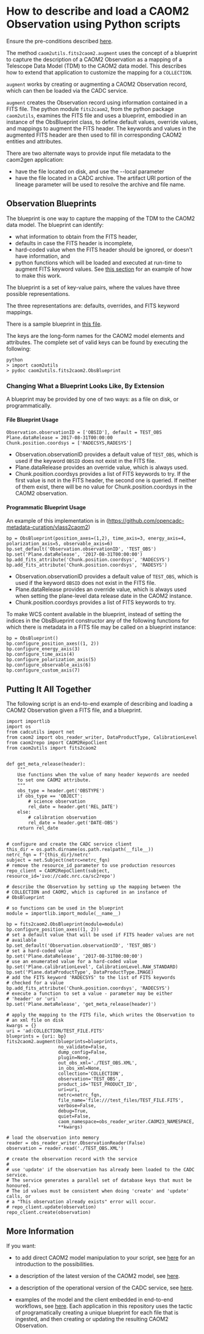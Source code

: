 # How to describe and load a CAOM2 Observation using Python scripts

Ensure the pre-conditions described [here](../README.md).

The method `caom2utils.fits2caom2.augment` uses the concept of a blueprint to capture the description of a CAOM2 Observation as a 
mapping of a Telescope Data Model (TDM) to the CAOM2 data model. This describes how to extend that application to customize the mapping for a `COLLECTION`.

`augment` works by creating or augmenting a CAOM2 Observation record, which can then be loaded via the CADC service.

`augment` creates the Observation record using information contained in a FITS file. The python module `fits2caom2`, from the python package `caom2utils`,
examines the FITS file and uses a blueprint, embodied in an instance of the ObsBlueprint class, to define default values, override values, and mappings to augment the FITS header. The keywords and values in the augmented FITS header are then used to fill in corresponding CAOM2 entities and attributes.

There are two alternate ways to provide input file metadata to the caom2gen application:
* have the file located on disk, and use the --local parameter
* have the file located in a CADC archive. The artifact URI portion of the lineage parameter will be used to resolve the archive and file name.

## Observation Blueprints

The blueprint is one way to capture the mapping of the TDM to the CAOM2 data model. The blueprint can identify:
* what information to obtain from the FITS header, 
* defaults in case the FITS header is incomplete,
* hard-coded value when the FITS header should be ignored, or doesn't have information, and
* python functions which will be loaded and executed at run-time to augment FITS keyword values. See [this section](https://github.com/SharonGoliath/caom2tools/blob/s2505/doc/user/script_description.md#putting-it-all-together) for an example of how to make this work.

The blueprint is a set of key-value pairs, where the values have three possible representations.

The three representations are: defaults, overrides, and FITS keyword mappings.

There is a sample blueprint in [this file](https://github.com/opencadc-metadata-curation/collection2caom2/blob/master/test_obs.blueprint).

The keys are the long-form names for the CAOM2 model elements and attributes. The complete set of valid keys can be found by executing the following:

    python
    > import caom2utils
    > pydoc caom2utils.fits2caom2.ObsBlueprint

### Changing What a Blueprint Looks Like, By Extension

A blueprint may be provided by one of two ways: as a file on disk, or programmatically.

#### File Blueprint Usage

    Observation.observationID = ['OBSID'], default = TEST_OBS
    Plane.dataRelease = 2017-08-31T00:00:00
    Chunk.position.coordsys = ['RADECSYS,RADESYS']

   * Observation.observationID provides a default value of `TEST_OBS`, which is used if the keyword `OBSID` does not exist in the FITS file.
   * Plane.dataRelease provides an override value, which is always used.
   * Chunk.position.coordsys provides a list of FITS keywords to try. If the first value is not in the FITS header, the second one is queried. If neither of them exist, there will be no value for Chunk.position.coordsys in the CAOM2 observation.

#### Programmatic Blueprint Usage 

An example of this implementation is in (https://github.com/opencadc-metadata-curation/vlass2caom2)

    bp = ObsBlueprint(position_axes=(1,2), time_axis=3, energy_axis=4, polarization_axis=5, observable_axis=6)
    bp.set_default('Observation.observationID', 'TEST_OBS')
    bp.set('Plane.dataRelease', '2017-08-31T00:00:00')
    bp.add_fits_attribute('Chunk.position.coordsys', 'RADECSYS')
    bp.add_fits_attribute('Chunk.position.coordsys', 'RADESYS')

   * Observation.observationID provides a default value of `TEST_OBS`, which is used if the keyword `OBSID` does not exist in the FITS file.
   * Plane.dataRelease provides an override value, which is always used when setting the plane-level data release date in the CAOM2 instance.
   * Chunk.position.coordsys provides a list of FITS keywords to try.

To make WCS content available in the blueprint, instead of setting the indices in the ObsBlueprint constructor any of the following functions for which there is metadata in a FITS file may be called on a blueprint instance:

    bp = ObsBlueprint()
    bp.configure_position_axes((1, 2)) 
    bp.configure_energy_axis(3) 
    bp.configure_time_axis(4)
    bp.configure_polarization_axis(5) 
    bp.configure_observable_axis(6)
    bp.configure_custom_axis(7)

## Putting It All Together

The following script is an end-to-end example of describing and loading a CAOM2 Observation given a FITS file, and a blueprint.

    import importlib
    import os
    from cadcutils import net
    from caom2 import obs_reader_writer, DataProductType, CalibrationLevel
    from caom2repo import CAOM2RepoClient
    from caom2utils import fits2caom2


    def get_meta_release(header):
        """
        Use functions when the value of many header keywords are needed
        to set one CAOM2 attribute.
        """
        obs_type = header.get('OBSTYPE')
        if obs_type == 'OBJECT':
            # science observation
            rel_date = header.get('REL_DATE')
        else:
            # calibration observation
            rel_date = header.get('DATE-OBS')
        return rel_date


    # configure and create the CADC service client
    this_dir = os.path.dirname(os.path.realpath(__file__))
    netrc_fqn = f'{this_dir}/netrc'
    subject = net.Subject(netrc=netrc_fqn)
    # remove the resource_id parameter to use production resources
    repo_client = CAOM2RepoClient(subject, resource_id='ivo://cadc.nrc.ca/sc2repo')

    # describe the Observation by setting up the mapping between the
    # COLLECTION and CAOM2, which is captured in an instance of
    # ObsBlueprint

    # so functions can be used in the blueprint
    module = importlib.import_module(__name__)

    bp = fits2caom2.ObsBlueprint(module=module)
    bp.configure_position_axes((1, 2))
    # set a default value that will be used if FITS header values are not
    # available
    bp.set_default('Observation.observationID', 'TEST_OBS')
    # set a hard-coded value
    bp.set('Plane.dataRelease', '2017-08-31T00:00:00')
    # use an enumerated value for a hard-coded value
    bp.set('Plane.calibrationLevel', CalibrationLevel.RAW_STANDARD)
    bp.set('Plane.dataProductType', DataProductType.IMAGE)
    # add the FITS keyword 'RADECSYS' to the list of FITS keywords
    # checked for a value
    bp.add_fits_attribute('Chunk.position.coordsys', 'RADECSYS')
    # execute a function to set a value - parameter may be either
    # 'header' or 'uri'
    bp.set('Plane.metaRelease', 'get_meta_release(header)')

    # apply the mapping to the FITS file, which writes the Observation to
    # an xml file on disk
    kwargs = {}
    uri = 'ad:COLLECTION/TEST_FILE.FITS'
    blueprints = {uri: bp}
    fits2caom2.augment(blueprints=blueprints,
                       no_validate=False,
                       dump_config=False,
                       plugin=None,
                       out_obs_xml='./TEST_OBS.XML',
                       in_obs_xml=None,
                       collection='COLLECTION',
                       observation='TEST_OBS',
                       product_id='TEST_PRODUCT_ID',
                       uri=uri,
                       netrc=netrc_fqn,
                       file_name='file:///test_files/TEST_FILE.FITS',
                       verbose=False,
                       debug=True,
                       quiet=False,
                       caom_namespace=obs_reader_writer.CAOM23_NAMESPACE,
                       **kwargs)

    # load the observation into memory
    reader = obs_reader_writer.ObservationReader(False)
    observation = reader.read('./TEST_OBS.XML')

    # create the observation record with the service
    #
    # use 'update' if the observation has already been loaded to the CADC service.
    # The service generates a parallel set of database keys that must be honoured.
    # The id values must be consistent when doing 'create' and 'update' calls, or
    # a "This observation already exists" error will occur.
    # repo_client.update(observation)
    repo_client.create(observation)

## More Information

If you want:

* to add direct CAOM2 model manipulation to your script, see [here](https://github.com/opencadc/caom2tools/tree/master/caom2) for an introduction to the possibilities.

* a description of the latest version of the CAOM2 model, see [here](http://www.opencadc.org/caom2/).

* a description of the operational version of the CADC service, see [here](http://www.cadc-ccda.hia-iha.nrc-cnrc.gc.ca/ams/).

* examples of the model and the client embedded in end-to-end workflows, see [here](https://github.com/opencadc-metadata-curation). Each application in this repository uses the tactic of programatically creating a unique blueprint for each file that is ingested, and then creating or updating the resulting CAOM2 Observation.
